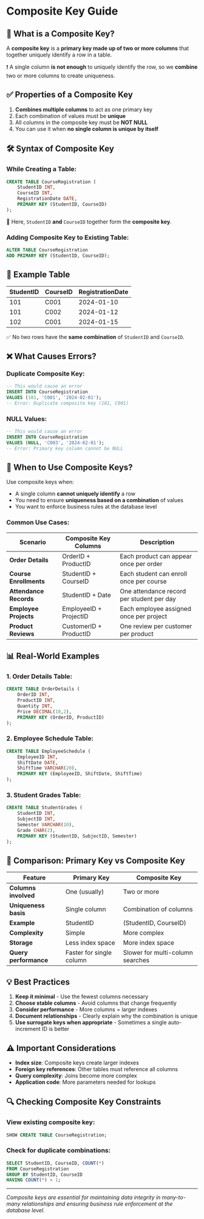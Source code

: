 # Composite Key Guide

## 🔑 What is a Composite Key?

A **composite key** is a **primary key made up of two or more columns** that together uniquely identify a row in a table.

❗ A single column **is not enough** to uniquely identify the row, so we **combine** two or more columns to create uniqueness.

## ✅ Properties of a Composite Key

1. **Combines multiple columns** to act as one primary key
2. Each combination of values must be **unique**
3. All columns in the composite key must be **NOT NULL**
4. You can use it when **no single column is unique by itself**

## 🛠️ Syntax of Composite Key

### While Creating a Table:

```sql
CREATE TABLE CourseRegistration (
    StudentID INT,
    CourseID INT,
    RegistrationDate DATE,
    PRIMARY KEY (StudentID, CourseID)
);
```

📌 Here, `StudentID` **and** `CourseID` together form the **composite key**.

### Adding Composite Key to Existing Table:

```sql
ALTER TABLE CourseRegistration 
ADD PRIMARY KEY (StudentID, CourseID);
```

## 🧾 Example Table

| StudentID | CourseID | RegistrationDate |
|-----------|----------|------------------|
| 101       | C001     | 2024-01-10       |
| 101       | C002     | 2024-01-12       |
| 102       | C001     | 2024-01-15       |

✅ No two rows have the **same combination** of `StudentID` and `CourseID`.

## ❌ What Causes Errors?

### Duplicate Composite Key:
```sql
-- This would cause an error
INSERT INTO CourseRegistration 
VALUES (101, 'C001', '2024-02-01');
-- Error: Duplicate composite key (101, C001)
```

### NULL Values:
```sql
-- This would cause an error
INSERT INTO CourseRegistration 
VALUES (NULL, 'C003', '2024-02-01');
-- Error: Primary key column cannot be NULL
```

## 🔗 When to Use Composite Keys?

Use composite keys when:
- A single column **cannot uniquely identify** a row
- You need to ensure **uniqueness based on a combination** of values
- You want to enforce business rules at the database level

### Common Use Cases:

| Scenario | Composite Key Columns | Description |
|----------|----------------------|-------------|
| **Order Details** | OrderID + ProductID | Each product can appear once per order |
| **Course Enrollments** | StudentID + CourseID | Each student can enroll once per course |
| **Attendance Records** | StudentID + Date | One attendance record per student per day |
| **Employee Projects** | EmployeeID + ProjectID | Each employee assigned once per project |
| **Product Reviews** | CustomerID + ProductID | One review per customer per product |

## 📊 Real-World Examples

### 1. Order Details Table:
```sql
CREATE TABLE OrderDetails (
    OrderID INT,
    ProductID INT,
    Quantity INT,
    Price DECIMAL(10,2),
    PRIMARY KEY (OrderID, ProductID)
);
```

### 2. Employee Schedule Table:
```sql
CREATE TABLE EmployeeSchedule (
    EmployeeID INT,
    ShiftDate DATE,
    ShiftTime VARCHAR(20),
    PRIMARY KEY (EmployeeID, ShiftDate, ShiftTime)
);
```

### 3. Student Grades Table:
```sql
CREATE TABLE StudentGrades (
    StudentID INT,
    SubjectID INT,
    Semester VARCHAR(10),
    Grade CHAR(2),
    PRIMARY KEY (StudentID, SubjectID, Semester)
);
```

## 📌 Comparison: Primary Key vs Composite Key

| Feature | Primary Key | Composite Key |
|---------|-------------|---------------|
| **Columns involved** | One (usually) | Two or more |
| **Uniqueness basis** | Single column | Combination of columns |
| **Example** | StudentID | (StudentID, CourseID) |
| **Complexity** | Simple | More complex |
| **Storage** | Less index space | More index space |
| **Query performance** | Faster for single column | Slower for multi-column searches |

## 💡 Best Practices

1. **Keep it minimal** - Use the fewest columns necessary
2. **Choose stable columns** - Avoid columns that change frequently
3. **Consider performance** - More columns = larger indexes
4. **Document relationships** - Clearly explain why the combination is unique
5. **Use surrogate keys when appropriate** - Sometimes a single auto-increment ID is better

## ⚠️ Important Considerations

- **Index size**: Composite keys create larger indexes
- **Foreign key references**: Other tables must reference all columns
- **Query complexity**: Joins become more complex
- **Application code**: More parameters needed for lookups

## 🔍 Checking Composite Key Constraints

### View existing composite key:
```sql
SHOW CREATE TABLE CourseRegistration;
```

### Check for duplicate combinations:
```sql
SELECT StudentID, CourseID, COUNT(*)
FROM CourseRegistration
GROUP BY StudentID, CourseID
HAVING COUNT(*) > 1;
```

---

*Composite keys are essential for maintaining data integrity in many-to-many relationships and ensuring business rule enforcement at the database level.*
